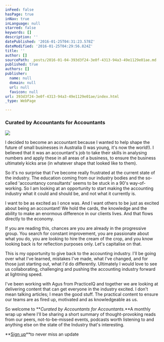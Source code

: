 ```yaml
---
inFeed: false
hasPage: true
inNav: true
inLanguage: null
starred: false
keywords: []
description: ''
datePublished: '2016-01-25T04:31:23.578Z'
dateModified: '2016-01-25T04:29:56.824Z'
title: ''
author: []
sourcePath: _posts/2016-01-04-393d3f24-3e0f-4313-94a3-49e1129e01ae.md
published: true
authors: []
publisher:
  name: null
  domain: null
  url: null
  favicon: null
url: 393d3f24-3e0f-4313-94a3-49e1129e01ae/index.html
_type: WebPage

---
```

### Curated by Accountants for Accountants
![](https://s3-us-west-2.amazonaws.com/the-grid-img/p/1f99c0dfda0de2313df21c8855656cca43ee9ccf.png)

I decided to become an accountant because I wanted to help shape the future of small businesses in Australia (I was young, it's now the world!). I believed that it was an accountant's job to take their skills in analysing numbers and apply these in all areas of a business, to ensure the business ultimately kicks arse (in whatever shape that looked like to them).

So it's no surprise that I've become really frustrated at the current state of the industry. The education coming from our industry bodies and the so-called 'accountancy consultants' seems to be stuck in a 90's way-of-working. So I am looking at an opportunity to start making the accounting industry what it could and should be, and not what it currently is.

I want to be as excited as I once was. And I want others to be just as excited about being an accountant! We hold the cards, the knowledge and the ability to make an enormous difference in our clients lives. And that flows directly to the economy.

If you are reading this, chances are you are already in the progressive group. You search for constant improvement, you are passionate about what you do, you are looking to hire the cream of the crop, and you know looking back is for reflection purposes only. Let's capitalise on that.

This is my opportunity to give back to the accounting industry. I'll be going over what I've learned, mistakes I've made, what I've changed, and for those just starting out, what I'd do differently. Ultimately I would love to see us collaborating, challenging and pushing the accounting industry forward at lightning speed.

I've been working with Agus from PracticeIQ and together we are looking at delivering content that can get everyone in the industry excited. I don't mean talking articles; I mean the good stuff. The practical content to ensure our teams are as fired up, motivated and as knowledgeable as us.

So welcome to  **_Curated by Accountants for Accountants._**A monthly wrap up where I'll be sharing a short summary of thought-provoking reads from our peers, not-to-be-missed events, podcasts worth listening to and anything else on the state of the Industry that's interesting.

**[Sign up][0]**to never miss an update

[0]: https://practiceiq.typeform.com/to/veUyaP